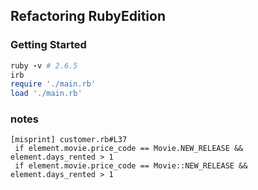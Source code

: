 ## Refactoring RubyEdition

### Getting Started
```ruby
ruby -v # 2.6.5
irb
require './main.rb'
load './main.rb'
```
### notes
```
[misprint] customer.rb#L37
 if element.movie.price_code == Movie.NEW_RELEASE && element.days_rented > 1
 if element.movie.price_code == Movie::NEW_RELEASE && element.days_rented > 1
 ```
